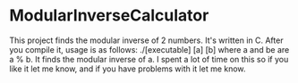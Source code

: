 # ModularInverseCalculator
This project finds the modular inverse of 2 numbers. It's written in C. After you compile it, usage is as follows: ./[executable] [a] [b] where a and be are a % b. It finds the modular inverse of a. I spent a lot of time on this so if you like it let me know, and if you have problems with it let me know.
